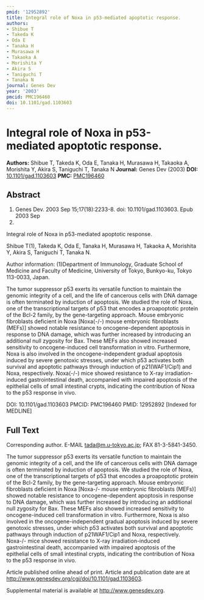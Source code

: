 ```yaml
---
pmid: '12952892'
title: Integral role of Noxa in p53-mediated apoptotic response.
authors:
- Shibue T
- Takeda K
- Oda E
- Tanaka H
- Murasawa H
- Takaoka A
- Morishita Y
- Akira S
- Taniguchi T
- Tanaka N
journal: Genes Dev
year: '2003'
pmcid: PMC196460
doi: 10.1101/gad.1103603
---
```


# Integral role of Noxa in p53-mediated apoptotic response.
**Authors:** Shibue T, Takeda K, Oda E, Tanaka H, Murasawa H, Takaoka A, Morishita Y, Akira S, Taniguchi T, Tanaka N
**Journal:** Genes Dev (2003)
**DOI:** [10.1101/gad.1103603](https://doi.org/10.1101/gad.1103603)
**PMC:** [PMC196460](https://www.ncbi.nlm.nih.gov/pmc/articles/PMC196460/)

## Abstract

1. Genes Dev. 2003 Sep 15;17(18):2233-8. doi: 10.1101/gad.1103603. Epub 2003 Sep
2.

Integral role of Noxa in p53-mediated apoptotic response.

Shibue T(1), Takeda K, Oda E, Tanaka H, Murasawa H, Takaoka A, Morishita Y, 
Akira S, Taniguchi T, Tanaka N.

Author information:
(1)Department of Immunology, Graduate School of Medicine and Faculty of 
Medicine, University of Tokyo, Bunkyo-ku, Tokyo 113-0033, Japan.

The tumor suppressor p53 exerts its versatile function to maintain the genomic 
integrity of a cell, and the life of cancerous cells with DNA damage is often 
terminated by induction of apoptosis. We studied the role of Noxa, one of the 
transcriptional targets of p53 that encodes a proapoptotic protein of the Bcl-2 
family, by the gene-targeting approach. Mouse embryonic fibroblasts deficient in 
Noxa [Noxa(-/-) mouse embryonic fibroblasts (MEFs)] showed notable resistance to 
oncogene-dependent apoptosis in response to DNA damage, which was further 
increased by introducing an additional null zygosity for Bax. These MEFs also 
showed increased sensitivity to oncogene-induced cell transformation in vitro. 
Furthermore, Noxa is also involved in the oncogene-independent gradual apoptosis 
induced by severe genotoxic stresses, under which p53 activates both survival 
and apoptotic pathways through induction of p21(WAF1/Cip1) and Noxa, 
respectively. Noxa(-/-) mice showed resistance to X-ray irradiation-induced 
gastrointestinal death, accompanied with impaired apoptosis of the epithelial 
cells of small intestinal crypts, indicating the contribution of Noxa to the p53 
response in vivo.

DOI: 10.1101/gad.1103603
PMCID: PMC196460
PMID: 12952892 [Indexed for MEDLINE]

## Full Text

Corresponding author. E-MAIL tada@m.u-tokyo.ac.jp; FAX 81-3-5841-3450.

The tumor suppressor p53 exerts its versatile function to maintain the genomic integrity of a cell, and the life of cancerous cells with DNA damage is often terminated by induction of apoptosis. We studied the role of Noxa, one of the transcriptional targets of p53 that encodes a proapoptotic protein of the Bcl-2 family, by the gene-targeting approach. Mouse embryonic fibroblasts deficient in Noxa [Noxa-/- mouse embryonic fibroblasts (MEFs)] showed notable resistance to oncogene-dependent apoptosis in response to DNA damage, which was further increased by introducing an additional null zygosity for Bax. These MEFs also showed increased sensitivity to oncogene-induced cell transformation in vitro. Furthermore, Noxa is also involved in the oncogene-independent gradual apoptosis induced by severe genotoxic stresses, under which p53 activates both survival and apoptotic pathways through induction of p21WAF1/Cip1 and Noxa, respectively. Noxa-/- mice showed resistance to X-ray irradiation-induced gastrointestinal death, accompanied with impaired apoptosis of the epithelial cells of small intestinal crypts, indicating the contribution of Noxa to the p53 response in vivo.

Article published online ahead of print. Article and publication date are at http://www.genesdev.org/cgi/doi/10.1101/gad.1103603.

Supplemental material is available at http://www.genesdev.org.
